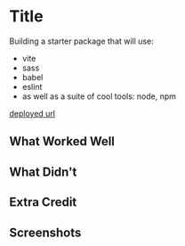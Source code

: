 # Title

Building a starter package that will use:
- vite
- sass
- babel
- eslint
- as well as a suite of cool tools: node, npm

[deployed url](http://url-if-deployed-here)

## What Worked Well

## What Didn't

## Extra Credit

## Screenshots
